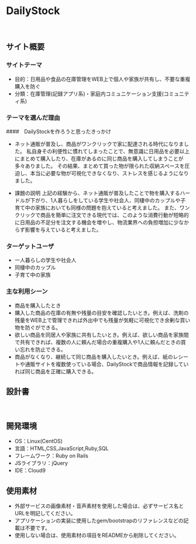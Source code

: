 # DailyStock
​
## サイト概要
### サイトテーマ
- 目的：日用品や食品の在庫管理をWEB上で個人や家族が共有し、不要な重複購入を防ぐ
- 分類：在庫管理(記録アプリ系)・家庭内コミュニケーション支援(コミュニティ系)
​
### テーマを選んだ理由
####　DailyStockを作ろうと思ったきっかけ
- ネット通販が普及し、商品がワンクリックで家に配達される時代になりました。
私自身その利便性に慣れてしまったことで、無意識に日用品を必要以上にまとめて購入したり、在庫があるのに同じ商品を購入してしまうことが多々ありました。
その結果、まとめて買った物が限られた収納スペースを圧迫し、本当に必要な物が可視化できなくなり、ストレスを感じるようになりました。

- 課題の説明
上記の経験から、ネット通販が普及したことで物を購入するハードルが下がり、1人暮らしをしている学生や社会人、同棲中のカップルや子育て中の家族においても同様の問題を抱えていると考えました。
また、ワンクリックで商品を簡単に注文できる現代では、このような消費行動が短略的に日用品の不足分を注文する機会を増やし、物流業界への負担増加に少なからず影響を与えていると考えました。
​
### ターゲットユーザ
- 一人暮らしの学生や社会人
- 同棲中のカップル
- 子育て中の家族
​
### 主な利用シーン
- 商品を購入したとき
- 購入した商品の在庫の有無や残量の目安を確認したいとき。例えば、洗剤の残量をWEB上で管理できれば外出中でも残量が気軽に可視化でき余剰な買い物を防ぐができる。
- 欲しい商品を同居人や家族に共有したいとき。例えば、欲しい商品を家族間で共有できれば、複数の人に頼んだ場合の重複購入や1人に頼んだときの買い忘れを防止できる。
- 商品がなくなり、継続して同じ商品を購入したいとき。例えば、紙のレシートや通販サイトを複数使っている場合、DailyStockで商品情報を記録していれば同じ商品を正確に購入できる。

## 設計書
<!--テーマを設定・提出する時点では不要です-->
​
## 開発環境
- OS：Linux(CentOS)
- 言語：HTML,CSS,JavaScript,Ruby,SQL
- フレームワーク：Ruby on Rails
- JSライブラリ：jQuery
- IDE：Cloud9
​
## 使用素材
- 外部サービスの画像素材・音声素材を使用した場合は、必ずサービス名とURLを明記してください。
- アプリケーションの実装に使用したgem/bootstrapのリファレンスなどの記載は不要です。
- 使用しない場合は、使用素材の項目をREADMEから削除してください。